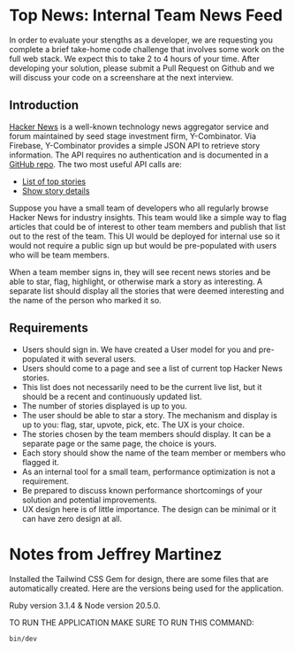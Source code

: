 # Top News: Internal Team News Feed

In order to evaluate your stengths as a developer, we are requesting you complete a brief take-home code challenge that involves some work on the full web stack. We expect this to take 2 to 4 hours of your time. After developing your solution, please submit a Pull Request on Github and we will discuss your code on a screenshare at the next interview.

## Introduction

[Hacker News](https://news.ycombinator.com/) is a well-known technology news aggregator service and forum maintained by seed stage investment firm, Y-Combinator. Via Firebase, Y-Combinator provides a simple JSON API to retrieve story information. The API requires no authentication and is documented in a [GitHub repo](https://github.com/HackerNews/API). The two most useful API calls are:

* [List of top stories](https://hacker-news.firebaseio.com/v0/topstories.json)
* [Show story details](https://hacker-news.firebaseio.com/v0/item/8863.json)

Suppose you have a small team of developers who all regularly browse Hacker News for industry insights. This team would like a simple way to flag articles that could be of interest to other team members and publish that list out to the rest of the team. This UI would be deployed for internal use so it would not require a public sign up but would be pre-populated with users who will be team members.

When a team member signs in, they will see recent news stories and be able to star, flag, highlight, or otherwise mark a story as interesting. A separate list should display all the stories that were deemed interesting and the name of the person who marked it so.

## Requirements

* Users should sign in. We have created a User model for you and pre-populated it with several users.
* Users should come to a page and see a list of current top Hacker News stories.
* This list does not necessarily need to be the current live list, but it should be a recent and continuously updated list.
* The number of stories displayed is up to you.
* The user should be able to star a story. The mechanism and display is up to you: flag, star, upvote, pick, etc. The UX is your choice.
* The stories chosen by the team members should display. It can be a separate page or the same page, the choice is yours.
* Each story should show the name of the team member or members who flagged it.
* As an internal tool for a small team, performance optimization is not a requirement.
* Be prepared to discuss known performance shortcomings of your solution and potential improvements.
* UX design here is of little importance. The design can be minimal or it can have zero design at all.



# Notes from Jeffrey Martinez

Installed the Tailwind CSS Gem for design, there are some files that are automatically created. Here are the versions being used for the application. 

Ruby version 3.1.4 & Node version 20.5.0.

TO RUN THE APPLICATION MAKE SURE TO RUN THIS COMMAND:

`bin/dev`

